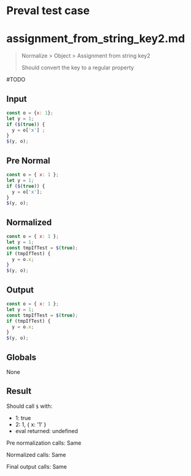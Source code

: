 # Preval test case

# assignment_from_string_key2.md

> Normalize > Object > Assignment from string key2
>
> Should convert the key to a regular property

#TODO

## Input

`````js filename=intro
const o = {x: 1};
let y = 1;
if ($(true)) {
  y = o['x'] ;
}
$(y, o);
`````

## Pre Normal

`````js filename=intro
const o = { x: 1 };
let y = 1;
if ($(true)) {
  y = o['x'];
}
$(y, o);
`````

## Normalized

`````js filename=intro
const o = { x: 1 };
let y = 1;
const tmpIfTest = $(true);
if (tmpIfTest) {
  y = o.x;
}
$(y, o);
`````

## Output

`````js filename=intro
const o = { x: 1 };
let y = 1;
const tmpIfTest = $(true);
if (tmpIfTest) {
  y = o.x;
}
$(y, o);
`````

## Globals

None

## Result

Should call `$` with:
 - 1: true
 - 2: 1, { x: '1' }
 - eval returned: undefined

Pre normalization calls: Same

Normalized calls: Same

Final output calls: Same
